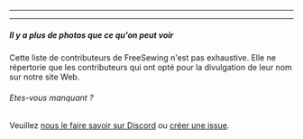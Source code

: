 - - -
- - -

<Note>

##### Il y a plus de photos que ce qu'on peut voir

Cette liste de contributeurs de FreeSewing n'est pas exhaustive.
Elle ne répertorie que les contributeurs qui ont opté pour la divulgation de leur nom sur notre site Web.

###### Etes-vous manquant ?
Veuillez [nous le faire savoir sur Discord]("https://chat.freesewing.org/") ou
[créer une issue]("https://github.com/freesewing/freesewing/issues/new").

</Note>


